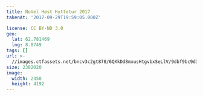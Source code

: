 ```yaml
---
title: NoVel Høst Hyttetur 2017
takenAt: '2017-09-29T19:59:05.000Z'

license: CC BY-ND 3.0
geo:
  lat: 62.781469
  lng: 8.8749
tags: []
url: >-
  //images.ctfassets.net/bncv3c2gt878/6QXkDd8mxusHtgvbxSeLlV/9dbf9bc9d388defb6c871cfff164f1a9/novel-hst-hyttetur-2017_36727310224_o
size: 2382020
image:
  width: 2358
  height: 4192
---
```

